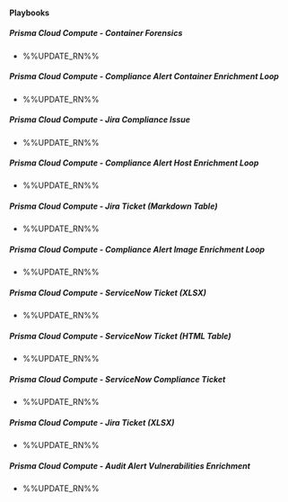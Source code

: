 
#### Playbooks

##### Prisma Cloud Compute - Container Forensics

- %%UPDATE_RN%%
##### Prisma Cloud Compute - Compliance Alert Container Enrichment Loop

- %%UPDATE_RN%%
##### Prisma Cloud Compute - Jira Compliance Issue

- %%UPDATE_RN%%
##### Prisma Cloud Compute - Compliance Alert Host Enrichment Loop

- %%UPDATE_RN%%
##### Prisma Cloud Compute - Jira Ticket (Markdown Table)

- %%UPDATE_RN%%
##### Prisma Cloud Compute - Compliance Alert Image Enrichment Loop

- %%UPDATE_RN%%
##### Prisma Cloud Compute - ServiceNow Ticket (XLSX)

- %%UPDATE_RN%%
##### Prisma Cloud Compute - ServiceNow Ticket (HTML Table)

- %%UPDATE_RN%%
##### Prisma Cloud Compute - ServiceNow Compliance Ticket

- %%UPDATE_RN%%
##### Prisma Cloud Compute - Jira Ticket (XLSX)

- %%UPDATE_RN%%
##### Prisma Cloud Compute - Audit Alert Vulnerabilities Enrichment

- %%UPDATE_RN%%
